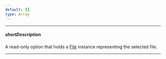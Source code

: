 ```yaml
---
default: []
type: Array
---
```

---
##### shortDescription
A read-only option that holds a [File](https://www.w3.org/TR/FileAPI/#dfn-file) instance representing the selected file.

---
